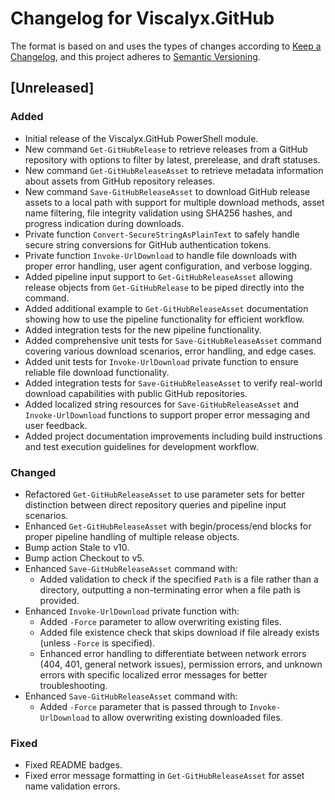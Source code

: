 # Changelog for Viscalyx.GitHub

The format is based on and uses the types of changes according to [Keep a Changelog](https://keepachangelog.com/en/1.0.0/),
and this project adheres to [Semantic Versioning](https://semver.org/spec/v2.0.0.html).

## [Unreleased]

### Added

- Initial release of the Viscalyx.GitHub PowerShell module.
- New command `Get-GitHubRelease` to retrieve releases from a GitHub repository
  with options to filter by latest, prerelease, and draft statuses.
- New command `Get-GitHubReleaseAsset` to retrieve metadata information
  about assets from GitHub repository releases.
- New command `Save-GitHubReleaseAsset` to download GitHub release assets to
  a local path with support for multiple download methods, asset name filtering,
  file integrity validation using SHA256 hashes, and progress indication during
  downloads.
- Private function `Convert-SecureStringAsPlainText` to safely handle secure
  string conversions for GitHub authentication tokens.
- Private function `Invoke-UrlDownload` to handle file downloads with proper
  error handling, user agent configuration, and verbose logging.
- Added pipeline input support to `Get-GitHubReleaseAsset` allowing release
  objects from `Get-GitHubRelease` to be piped directly into the command.
- Added additional example to `Get-GitHubReleaseAsset` documentation showing
  how to use the pipeline functionality for efficient workflow.
- Added integration tests for the new pipeline functionality.
- Added comprehensive unit tests for `Save-GitHubReleaseAsset` command covering
  various download scenarios, error handling, and edge cases.
- Added unit tests for `Invoke-UrlDownload` private function to ensure reliable
  file download functionality.
- Added integration tests for `Save-GitHubReleaseAsset` to verify real-world
  download capabilities with public GitHub repositories.
- Added localized string resources for `Save-GitHubReleaseAsset` and
  `Invoke-UrlDownload` functions to support proper error messaging and user feedback.
- Added project documentation improvements including build instructions and
  test execution guidelines for development workflow.

### Changed

- Refactored `Get-GitHubReleaseAsset` to use parameter sets for better
  distinction between direct repository queries and pipeline input scenarios.
- Enhanced `Get-GitHubReleaseAsset` with begin/process/end blocks for proper
  pipeline handling of multiple release objects.
- Bump action Stale to v10.
- Bump action Checkout to v5.
- Enhanced `Save-GitHubReleaseAsset` command with:
  - Added validation to check if the specified `Path` is a file rather than a
    directory, outputting a non-terminating error when a file path is provided.
- Enhanced `Invoke-UrlDownload` private function with:
  - Added `-Force` parameter to allow overwriting existing files.
  - Added file existence check that skips download if file already exists
    (unless `-Force` is specified).
  - Enhanced error handling to differentiate between network errors (404, 401,
    general network issues), permission errors, and unknown errors with
    specific localized error messages for better troubleshooting.
- Enhanced `Save-GitHubReleaseAsset` command with:
  - Added `-Force` parameter that is passed through to `Invoke-UrlDownload` to
    allow overwriting existing downloaded files.

### Fixed

- Fixed README badges.
- Fixed error message formatting in `Get-GitHubReleaseAsset` for asset name
  validation errors.

